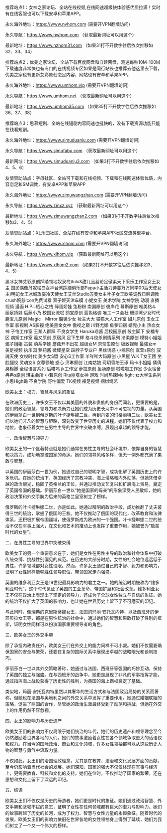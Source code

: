 推荐站点1：女神之家论坛、全站在线视频,在线网速超级快体验感优质拉满！实时有在线客服也可以下载安卓和苹果APP。

永久海外地址：https://www.nvhom.com (需要开VPN翻墙访问)

永久导航：https://www.nwhom.com （获取最新网址可以用这个）

最新地址：https://www.nzhom31.com （如果31打不开数字往后依次推移如32、33、34）

推荐站点2：优美之家论坛、全站下载百度网盘和自建网盘，测速每秒10M-100M下载速度非常快也有专门的在线视频专区如果是同行站长也推荐去他这里去下载，优美之家也有更新艾彩原创恋足内容，网站也有安卓和苹果APP。

永久海外地址：https://www.umhom.vip (需要开VPN翻墙访问)

永久导航：https://www.umhom.net （获取最新网址可以用这个）

最新地址：https://www.umhom35.com （如果35打不开数字往后依次推移如36、37、38）

推荐站点3：思慕短剧、全站在线短剧内容网速也挺快的，没有下载资源功能只能在线看短剧。

永久海外地址：https://www.simuduanju.com (需要开VPN翻墙访问)

永久导航：https://www.simufabu.com （获取最新网址可以用这个）

最新网址：https://www.simuduanju3.com （如果3打不开数字往后依次推移如4、5、6）

友情赞助站点：字母社区、全站可下载和在线视频、下载和在线网速体验优质，内容恋足和SM调教，有安卓APP和苹果APP

永久海外地址：https://www.zimuwangzhan.com (需要开VPN翻墙访问)

永久导航：https://www.zmxz.xyz （获取最新网址可以用这个）

最新地址：https://www.zimuwangzhan2.com （如果31打不开数字往后依次推移如3、4、5）

友情赞助站点：XL乐园社区、全站在线有安卓和苹果APP社区交流类型平台。

永久海外地址：https://www.xlhom.com (需要开VPN翻墙访问)

永久导航：https://www.xlhom.vip （获取最新网址可以用这个）

最新地址：https://www.xlhom2.com （如果2打不开数字往后依次推移如3、4、5）

黑冰女神艾彩原创踩踏领地奴隶岛)lulu&甜儿品丝论足傲柔天下采乐工作室女王女主 国民偶像丹妮松岛女神台湾踩踏俱乐部Papa小主活力诗蔓万万同学00后天使女主)明妃女王冰城玫姿冷天使女王艾丝Studio苏曼女主叶子女王欧美调教日韩调教crush婉慈Icon免费试看 双子姬天津车模 小妮女王 美术学院 女神学院 动漫 直播视频 漫画 H.P.L栖心之栈 碎蛋娇娃 兔粉粉 南国原创 彼岸花 慕斯原创 唯美格斗 丽足娇娃 后蕬小乃 校园女流氓 鸽宝原创 蓝色格调 唯エース会社 珊瑚湾少女时代 鹿宝儿原创 Magic︱Mirror 魔镜少女 妆主大大 猫猫大人工作室 甜儿原创 玉女工作室 影视剧 AS影视 绝美黑金女神 傲视之巅 川野尤娜 鱼爹归宿 婧児小主 热血女神 子怡工作室 王某人群踩 不良女学生 Haruka瑶酱 后校园原创 莜主脚下 安楠专区 病娇工作室 羲又原创 原宿风 足下生辉 格斗绞杀剧情系列 冷柔原创 模特小姐姐 蝎子姐姐 古装 萌系学娃 蘑菇开不出花 超级女M 奈奈生原创 极致视频 最強女m 美足视频 执乐园 萝莉酱 微耀星空 踩脖子专业户 黑丝诱惑 小楠原创 宣萱s原创 驭魂天使 女权时代 美少女S盟 安心S工作室 羊咩咩大码原创 小黑屋 W.K.T女王团 坐脸腿绞 灵魂女S 女尊领地 惑心 贝琳原创 江南姑娘 珂玥香培玉琢 玛卡小姐姐 倩倩臭棉脚 全程语言系列 后喵呜 jk工作室 萝拉原创 鱼肠原创 啦啦啦工作室 少女宿舍 冉冉s原创 琪主会所 小若原创 Rita丽塔女神 游戏 时尚热辣Meifight 女大学生系列 小思High踢 不良学院 野性偏爱 TK视频 裸足视频 捆绑绳艺 

欧美女王：权力、智慧与风采的象征

在欧洲历史上，许多女王不仅以其美丽的外貌和贵族的身份而闻名，更重要的是，她们的政治智慧、领导力和决断力让她们成为历史长河中不可忽视的力量。从英国的伊丽莎白一世到俄罗斯的叶卡捷琳娜二世，再到丹麦的玛格丽特二世，欧美女王们以她们非凡的智慧与胆略，深刻改变了世界历史的进程。她们不仅代表了权力和地位，也象征着女性在男性主导的世界中突破束缚，展现出卓越的领导才能。

一、政治智慧与领导力

欧美女王的一个显著特点就是她们通常在男性主导的社会环境中，依靠自身的智慧和决策力，成功地掌控国家的命运。她们的领导风格多样，但无一例外都充满了果敢与智慧。

以英国的伊丽莎白一世为例，她通过自己的聪明才智，成功化解了英国历史上的许多危机。在她的统治下，英国经历了宗教冲突、海上侵略和内外动荡，但她凭借卓越的政治眼光，稳固了英格兰的王位，并通过推动文艺复兴和扩展海上贸易，奠定了英国帝国的基础。伊丽莎白一世以“她是国家的母亲”的形象深受人民敬仰，她的政治决策和外交手腕为后来的英格兰皇室树立了榜样。

俄罗斯的叶卡捷琳娜二世，亦是如此。她通过精明的政治手段，成功推翻了丈夫彼得三世的统治，掌握了俄国的王权。她不仅推动了俄国的现代化，改革教育和法律体系，还积极扩展帝国疆域，使俄罗斯成为欧洲的一个强国。叶卡捷琳娜二世的统治不仅在军事上强大，在文化和艺术的推动上也发挥了重要作用，她被誉为“启蒙时代的女皇”。

二、在男性主导的世界中突破束缚

欧美女王的另一个重要意义在于，她们是女性在男性主导的政治和社会体系中打破传统束缚、挑战性别偏见的典范。在历史的大部分时期，女性的社会地位远远低于男性，许多领域都对女性设限。然而，许多女王通过自己的才智、毅力和影响力，证明了女性同样能够胜任领导职位，带领国家走向强盛。

英国的维多利亚女王是19世纪最具影响力的君主之一。她的统治时期被称为“维多利亚时代”，这个时代见证了英国的工业革命、帝国扩展和社会改革。维多利亚女王不仅在政治上表现出了坚定的领导力，还成为了全球女性独立与自信的象征。她的统治不仅扩大了英国的影响力，也让她在世界历史上留下了不可磨灭的印记。

与此同时，像瑞典的克里斯蒂娜女王、法国的玛丽·安托瓦内特、以及西班牙的伊莎贝拉女王等，都是在男性统治的社会中，通过她们的智慧和果敢打破了性别的框架，证明女性同样可以扮演国家重要领导者的角色。

三、欧美女王的外交手腕

除了承担内政责任外，欧美女王们在外交上的能力同样不可小觑。她们不仅需要确保国家的安全与繁荣，还要在复杂的国际关系中展现出卓越的战略眼光和谈判技巧。

伊丽莎白一世以其外交策略著称，她通过与法国、西班牙等强国的巧妙互动，保持了英国的独立与强盛。在与西班牙的战争中，她更是展现了非凡的军事指挥才能，通过指挥海上战役获得了历史性的胜利，为英国的海上霸权奠定了基础。

类似地，玛丽·安托瓦内特虽然以其奢华的生活方式和与法国政治局势的关系而著称，但她也在法国与奥地利之间的外交关系中发挥了重要作用。她通过婚姻联姻的策略，促进了两国的合作，尽管她的政治生涯最终受到了动荡和挑战，但她在外交上的作用仍然不容忽视。

四、女王的影响力与历史遗产

欧美女王们的影响力不仅局限于她们统治的年代，她们的历史遗产和领导理念至今仍然激励着世界各地的人们。她们的故事激励着女性在各个领域争取更大的话语权和权力。在当今的国际政治、商业和文化领域，许多女性领袖都可以从这些历史人物的智慧与勇气中汲取力量。

不仅如此，女王们的治国理政理念，尤其是在教育、法治和文化发展方面的贡献，至今仍影响着当代社会的发展。她们深知，国家的强大不仅仅体现在军事与经济上，更需要教育、科技和文化的支持。她们在位时，不仅推动了国家的繁荣，还在思想和文化上留下了深远的印记。

五、结语

欧美女王们不仅仅是历史的缔造者，她们更是时代的象征。她们通过政治智慧、外交手腕和坚韧不拔的意志，证明了女性在任何领域都有巨大的潜力与影响力。她们的故事跨越了历史的长河，成为了权力、智慧与女性力量的永恒象征。随着时代的发展，欧美女王们的影响力依旧在世界各地的女性领袖身上得到了延续，她们为我们树立了一个又一个伟大的榜样。

